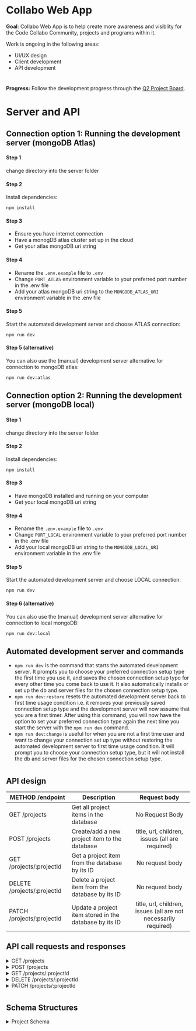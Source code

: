 # Collabo Web App
**Goal**: Collabo Web App is to help create more awareness and visiblity for the Code Collabo Community, projects and programs within it.

Work is ongoing in the following areas:
- UI/UX design
- Client development
- API development

#
**Progress:** Follow the development progress through the [Q2 Project Board](https://github.com/orgs/code-collabo/projects/1/views/6).
#

# Server and API

## Connection option 1: Running the development server (mongoDB Atlas)
#### Step 1
change directory into the server folder

#### Step 2
Install dependencies:
````
npm install
````

#### Step 3
- Ensure you have internet connection
- Have a monogDB atlas cluster set up in the cloud
- Get your atlas mongoDB uri string

#### Step 4
- Rename the `.env.example` file to `.env`
- Change `PORT_ATLAS` environment variable to your preferred port number in the .env file
- Add your atlas mongoDB uri string to the `MONGODB_ATLAS_URI` environment variable in the .env file

#### Step 5
Start the automated development server and choose ATLAS connection:
````
npm run dev
````

#### Step 5 (alternative)
You can also use the (manual) development server alternative for connection to mongoDB atlas:
````
npm run dev:atlas
````

## Connection option 2: Running the development server (mongoDB local)
#### Step 1
change directory into the server folder

#### Step 2
Install dependencies:
````
npm install
````

#### Step 3
- Have mongoDB installed and running on your computer
- Get your local mongoDB uri string

#### Step 4
- Rename the `.env.example` file to `.env`
- Change `PORT_LOCAL` environment variable to your preferred port number in the .env file
- Add your local mongoDB uri string to the `MONGODB_LOCAL_URI` environment variable in the .env file

#### Step 5
Start the automated development server and choose LOCAL connection:
````
npm run dev
````

#### Step 6 (alternative)
You can also use the (manual) development server alternative for connection to local mongoDB:
````
npm run dev:local
````

## Automated development server and commands
- `npm run dev` is the command that starts the automated development server. It prompts you to choose your preferred connection setup type the first time you use it, and saves the chosen connection setup type for every other time you come back to use it. It also automatically installs or set up the db and server files for the chosen connection setup type.
- `npm run dev:restore` resets the automated development server back to first time usage condition i.e. it removes your previously saved connection setup type and the development server will now assume that you are a first timer. After using this command, you will now have the option to set your preferred connection type again the next time you start the server with the `npm run dev` command.
- `npm run dev:change` is useful for when you are not a first time user and want to change your connection set up type without restoring the automated development server to first time usage condition. It will prompt you to choose your connection setup type, but it will not install the db and server files for the chosen connection setup type.

#

## API design

|METHOD /endpoint|Description|Request body|
|--|--|:--:|
|GET /projects|Get all project items in the database| No Request Body |
|POST /projects|Create/add a new project item to the database|title, url, children, issues (all are required)|
|GET /projects/:projectId|Get a project item from the database by its ID|No request body|
|DELETE /projects/:projectId|Delete a project item from the database by its ID|No request body|
|PATCH /projects/:projectId|Update a project item stored in the database by its ID|title, url, children, issues (all are not necessarily required)|

## API call requests and responses

<details>
<summary>GET /projects</summary>
<br/>
    <b>Request body shape</b>
    <br/><br/>
<pre>
No request body
</pre>
<br/>
     <b>Successful response shape</b>
    <br/><br/>
<pre>
{
    "count": number,
    "projects": [
        {
            "_id": "string",
            "title": "string",
            "url": "string",
            "isStandAlone": boolean,
            "children": {
                "count": number,
                "list": [
                  {
                    "title": "string",
                    "url": "string",
                  },
                  // etc ...
                ]
            },
            "issues": {
                "url": "string"
            },
            "requests": "string"
        },
        // etc ...
    ]
}

NOTE: 'isStandAlone' property is true when 'children' array is empty 
and false when 'children' array is not empty.
</pre>
</details>



<details>
<summary>POST /projects</summary>
<br/>
    <b>Request body shape</b>
    <br/><br/>
<pre>
{
    "title": "string",
    "url": "string",
    "children": [
        {
            "title": "string",
            "url": "string"
        },
        // etc ...
    ],
    "issues": {
        "url": "string"
    }
}

NOTE: all properties are required.

NOTE: 'children' array can be empty or not.

NOTE: 'isStandAlone' property is automatically updated 
on the backend based on the 'children' property
</pre>
<br/>
     <b>Successful response shape</b>
    <br/><br/>
<pre>
{
    "message": "string",
    "newProject": {
        "_id": "string",
        "title": "string",
        "url": "string",
        "isStandAlone": boolean,
        "children": [
            {
                "title": "string",
                "url": "string"
            },
            // etc ...
        ],
        "issues": {
            "url": "string"
        },
        "requests": "string"
    }
}

NOTE: you will notice that 'isStandAlone' property is automatically
updated on the backend based on the 'children' property

NOTE: 'isStandAlone' is true when 'children' array is empty 
and false when 'children' array is not empty.
</pre>
</details>




<details>
<summary>GET /projects/:projectId</summary>
<br/>
    <b>Request body shape</b>
    <br/><br/>
<pre>
No request body
</pre>
<br/>
     <b>Successful response shape</b>
    <br/><br/>
<pre>
{
    "_id": "string",
    "title": "string",
    "url": "string",
    "isStandAlone": boolean,
    "children": {
        "count": number,
        "list": [
            {
                "title": "string",
                "url": "string"
            }
            // etc ...
        ]
    },
    "issues": {
        "url": "string"
    },
    "requests": "string"
}

NOTE: 'isStandAlone' property is true when 'children' array is empty 
and false when 'children' array is not empty.
</pre>
</details>




<details>
<summary>DELETE /projects/:projectId</summary>
<br/>
    <b>Request body shape</b>
    <br/><br/>
<pre>
No request body
</pre>
<br/>
     <b>Successful response shape</b>
    <br/><br/>
<pre>
{
    "message": "string",
    "requests": {
        "GET": {
            "method": "GET",
            "description": "Get all projects",
            "url": "string"
        },
        "POST": {
            "method": "POST",
            "description": "Create a new project",
            "url": "string",
            "body": {
                "title": "string",
                "url": "string",
                "type": "string",
                "children": [
                    {
                        "title": "string",
                        "url": "string"
                    },
                    "string"
                ],
                "issues": {
                    "url": "string"
                }
            }
        }
    }
}
</pre>
</details>




<details>
<summary>PATCH /projects/:projectId</summary>
<br/>
    <b>Request body shape</b>
    <br/><br/>
<pre>
{
    "title": "string",
    "url": "string",
    "children": [
        {
            "title": "string",
            "url": "string"
        },
        // etc ...
    ],
    "issues": {
        "url": "string"
    }
}

NOTE: all properties are not required during update.
you can choose to update all or any preferred property.

NOTE: 'isStandAlone' property is automatically updated 
on the backend based on the 'children' property
</pre>
<br/>
     <b>Successful response shape</b>
    <br/><br/>
<pre>
{
    "message": "string",
    "newProject": {
        "_id": "string",
        "title": "string",
        "url": "string",
        "isStandAlone": boolean,
        "children": [
            {
                "title": "string",
                "url": "string"
            },
            // etc ...
        ],
        "issues": {
            "url": "string"
        },
        "requests": "string"
    }
}

NOTE: you will notice that 'isStandAlone' property is automatically
updated on the backend based on the 'children' property

NOTE: 'isStandAlone' is true when 'children' array is empty 
and false when 'children' array is not empty.
</pre>
</details>

#

## Schema Structures
<details>
<summary>Project Schema</summary>
<pre>
{
  "title": "string",
  "url": "string",
  "isStandAlone": boolean,
  "children": [
      {
          "title": "string",
          "url": "string"
      },
      // etc ...
  ],
  "issues": {
      "url": "string"
  },
}

NOTE:'isStandAlone' property is automatically
updated on the backend based on the 'children' property.
it is true when 'children' array is empty 
and false when 'children' array is not empty.
</pre>
</details>
